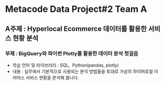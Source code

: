 # Metacode Data Project#2 Team A

## A주제 : Hyperlocal Ecommerce 데이터를 활용한 서비스 현황 분석 
### 부제 : BigQuery와 파이썬 Plotly를 활용한 데이터 분석 첫걸음
- 학습 언어 및 라이브러리 : SQL,  Python(pandas, plotly)
- 내용 : 실무에서 기본적으로 사용되는 분석 방법들을 토대로 가상의 하이퍼로컬 이커머스 서비스 현황을 분석해 봅니다.

